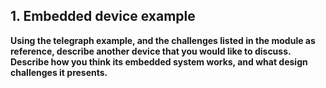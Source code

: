 ## **1. Embedded device example**
**Using the telegraph example, and the challenges listed in the module as reference, describe another device that you would like to discuss. Describe how you think its embedded system works, and what design challenges it presents.**
